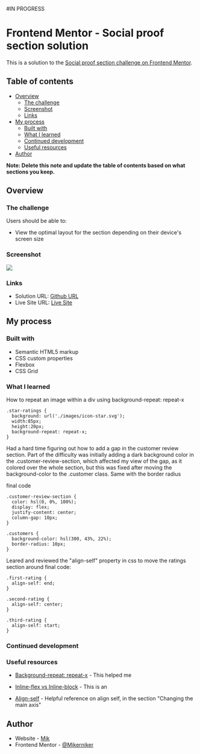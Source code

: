 #IN PROGRESS

# Frontend Mentor - Social proof section solution

This is a solution to the [Social proof section challenge on Frontend Mentor](https://www.frontendmentor.io/challenges/social-proof-section-6e0qTv_bA). 

## Table of contents

- [Overview](#overview)
  - [The challenge](#the-challenge)
  - [Screenshot](#screenshot)
  - [Links](#links)
- [My process](#my-process)
  - [Built with](#built-with)
  - [What I learned](#what-i-learned)
  - [Continued development](#continued-development)
  - [Useful resources](#useful-resources)
- [Author](#author)


**Note: Delete this note and update the table of contents based on what sections you keep.**

## Overview

### The challenge

Users should be able to:

- View the optimal layout for the section depending on their device's screen size

### Screenshot

![](./screenshot.jpg)



### Links

- Solution URL: [Github URL](https://your-solution-url.com)
- Live Site URL: [Live Site](https://your-live-site-url.com)

## My process

### Built with

- Semantic HTML5 markup
- CSS custom properties
- Flexbox
- CSS Grid


### What I learned

How to repeat an image within a div using background-repeat: repeat-x

```
.star-ratings {
  background: url('./images/icon-star.svg');
  width:85px;
  height:20px;
  background-repeat: repeat-x;
}
```



Had a hard time figuring out how to add a gap in the customer review section. Part of the difficulty was initially adding a dark background color in the .customer-review-section, which affected my view of the gap, as it colored over the whole section, but this was fixed after moving the background-color to the .customer class. Same with the border radius

final code

```
.customer-review-section {
  color: hsl(0, 0%, 100%);
  display: flex;
  justify-content: center;
  column-gap: 10px;
}

.customers {
  background-color: hsl(300, 43%, 22%);
  border-radius: 10px;
}
```
Leared and reviewed the "align-self" property in css to move the ratings section around
final code:
```
.first-rating {
  align-self: end;
}

.second-rating {
  align-self: center;
}

.third-rating {
  align-self: start;
}
```

### Continued development



### Useful resources

- [Background-repeat: repeat-x](https://developer.mozilla.org/en-US/docs/Web/CSS/background-repeat) - This helped me
- [Inline-flex vs Inline-block](https://www.geeksforgeeks.org/what-is-the-difference-between-inline-flex-and-inline-block-in-css/) - This is an 

- [Align-self](https://developer.mozilla.org/en-US/docs/Web/CSS/CSS_Flexible_Box_Layout/Aligning_Items_in_a_Flex_Container) - Helpful reference on align self, in the section "Changing the main axis" 

## Author

- Website - [Mik](https://mikerniker.github.io/Project_Website/)
- Frontend Mentor - [@Mikerniker](https://www.frontendmentor.io/profile/Mikerniker)
